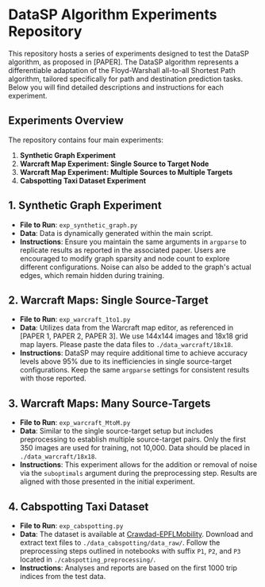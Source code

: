 # DataSP Algorithm Experiments Repository

This repository hosts a series of experiments designed to test the DataSP algorithm, as proposed in [PAPER]. The DataSP algorithm represents a differentiable adaptation of the Floyd-Warshall all-to-all Shortest Path algorithm, tailored specifically for path and destination prediction tasks. Below you will find detailed descriptions and instructions for each experiment.

## Experiments Overview

The repository contains four main experiments:

1. **Synthetic Graph Experiment**
2. **Warcraft Map Experiment: Single Source to Target Node**
3. **Warcraft Map Experiment: Multiple Sources to Multiple Targets**
4. **Cabspotting Taxi Dataset Experiment**

## 1. Synthetic Graph Experiment

- **File to Run**: `exp_synthetic_graph.py`
- **Data**: Data is dynamically generated within the main script.
- **Instructions**: Ensure you maintain the same arguments in `argparse` to replicate results as reported in the associated paper. Users are encouraged to modify graph sparsity and node count to explore different configurations. Noise can also be added to the graph's actual edges, which remain hidden during training.

## 2. Warcraft Maps: Single Source-Target

- **File to Run**: `exp_warcraft_1to1.py`
- **Data**: Utilizes data from the Warcraft map editor, as referenced in [PAPER 1, PAPER 2, PAPER 3]. We use 144x144 images and 18x18 grid map layers. Please paste the data files to `./data_warcraft/18x18`.
- **Instructions**: DataSP may require additional time to achieve accuracy levels above 95% due to its inefficiencies in single source-target configurations. Keep the same `argparse` settings for consistent results with those reported.

## 3. Warcraft Maps: Many Source-Targets

- **File to Run**: `exp_warcraft_MtoM.py`
- **Data**: Similar to the single source-target setup but includes preprocessing to establish multiple source-target pairs. Only the first 350 images are used for training, not 10,000. Data should be placed in `./data_warcraft/18x18`.
- **Instructions**: This experiment allows for the addition or removal of noise via the `suboptimals` argument during the preprocessing step. Results are aligned with those presented in the initial experiment.

## 4. Cabspotting Taxi Dataset

- **File to Run**: `exp_cabspotting.py`
- **Data**: The dataset is available at [Crawdad-EPFLMobility](https://ieee-dataport.org/open-access/crawdad-epflmobility). Download and extract text files to `./data_cabspotting/data_raw/`. Follow the preprocessing steps outlined in notebooks with suffix `P1`, `P2`, and `P3` located in `./cabspotting_preprocessing/`.
- **Instructions**: Analyses and reports are based on the first 1000 trip indices from the test data.

